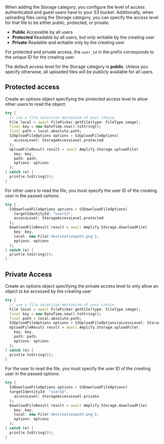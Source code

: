  When adding the Storage category, you configure the level of access authenticated and guest users have to your S3 bucket. Additionally, when uploading files using the Storage category, you can specify the access level for that file to be either public, protected, or private.

- **Public** Accessible by all users
- **Protected** Readable by all users, but only writable by the creating user
- **Private** Readable and writable only by the creating user

For protected and private access, the `user_id` in the prefix corresponds to the unique ID for the creating user.

<amplify-callout>

The default access level for the Storage category is **public**. Unless you specify otherwise, all uploaded files will be publicly available for all users.

</amplify-callout>

## Protected access

Create an options object specifying the protected access level to allow other users to read the object:

```dart
try {
  // use a file selection mechanism of your choice
  File local = await FilePicker.getFile(type: FileType.image);
  final key = new DateTime.now().toString();
  final path = local.absolute.path;
  S3UploadFileOptions options = S3UploadFileOptions(
    accessLevel: StorageAccessLevel.protected
  );
  UploadFileResult result = await Amplify.Storage.uploadFile(
    key: key,
    path: path,
    options: options
  );
} catch (e) {
  print(e.toString());
}
```

For other users to read the file, you must specify the user ID of the creating user in the passed options:

```dart
try {
  S3DownloadFileOptions options = S3DownloadFileOptions(
    targetIdentityId: "userId",
    accessLevel: StorageAccessLevel.protected
  );
  DownloadFileResult result = await Amplify.Storage.downloadFile(
    key: key,
    local: new File('destinationpath.png'),
    options: options
  );
} catch (e) {
  print(e.toString());
}
```

## Private Access

Create an options object specifying the private access level to only allow an object to be accessed by the creating user

```dart
try {
  // use a file selection mechanism of your choice
  File local = await FilePicker.getFile(type: FileType.image);
  final key = new DateTime.now().toString();
  final path = local.absolute.path;
  S3UploadFileOptions options = S3UploadFileOptions(accessLevel: StorageAccessLevel.private);
  UploadFileResult result = await Amplify.Storage.uploadFile(
    key: key,
    path: path,
    options: options
  );
} catch (e) {
  print(e.toString());
}
```

For the user to read the file, you must specify the user ID of the creating user in the passed options:

```dart
try {
  S3DownloadFileOptions options = S3DownloadFileOptions(
  targetIdentityId: "userId",
    accessLevel: StorageAccessLevel.private
  );
  DownloadFileResult result = await Amplify.Storage.downloadFile(
    key: key,
    local: new File('destinationpath.png'),
    options: options
  );
} catch (e) {
  print(e.toString());
}
